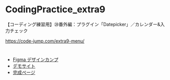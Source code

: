 # CodingPractice_extra9
【コーディング練習用】㉘番外編：プラグイン「Datepicker」／カレンダー&amp;入力チェック

https://code-jump.com/extra9-menu/

# 
- [Figma デザインカンプ](https://www.figma.com/design/gizcrtXQnDNHmAGvbnma0p/28_CodingPractice_extra9?m=auto&t=B6BWRLZIkkjSho6w-6)
- [デモサイト](https://code-jump.com/demo/html/extra/)
- [完成ページ](https://makowithyou.github.io/CodingPractice_extra9/)

# 
